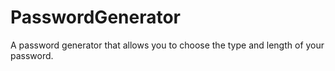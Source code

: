 # PasswordGenerator
A password generator that allows you to choose the type and length of your password.

